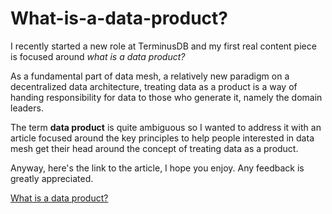 # What-is-a-data-product?
I recently started a new role at TerminusDB and my first real content piece is focused around *what is a data product?*

As a fundamental part of data mesh, a relatively new paradigm on a decentralized data architecture, treating data as a product is a way of handing responsibility for data to those who generate it, namely the domain leaders. 

The term **data product** is quite ambiguous so I wanted to address it with an article focused around the key principles to help people interested in data mesh get their head around the concept of treating data as a product.

Anyway, here's the link to the article, I hope you enjoy. Any feedback is greatly appreciated.

[What is a data product?](blog.terminusdb.com/what-is-a-data-product)
